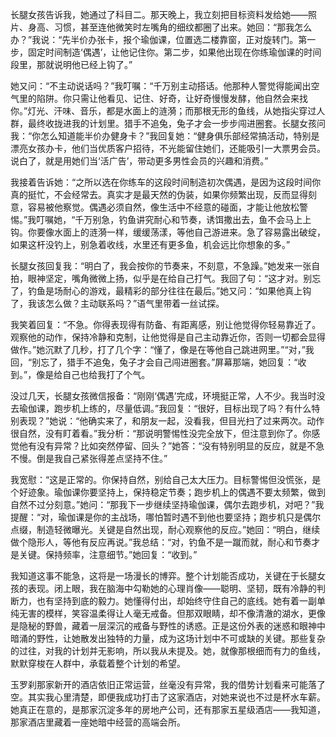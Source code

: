 长腿女孩告诉我，她通过了科目二。那天晚上，我立刻把目标资料发给她——照片、身高、习惯，甚至连他微笑时左嘴角的细纹都圈了出来。她回：“那我怎么办？”我说：“先半价办张卡，报个瑜伽课，位置选二楼靠窗，正对旋转门。第一步，固定时间制造‘偶遇’，让他记住你。第二步，如果他出现在你练瑜伽课的时间段里，那就说明他已经上钩了。”

她又问：“不主动说话吗？”我叮嘱：“千万别主动搭话。他那种人警觉得能闻出空气里的陷阱。你只需让他看见、记住、好奇，让好奇慢慢发酵，他自然会来找你。”灯光、汗味、音乐，都是水面上的涟漪；而那根无形的鱼线，从她指尖穿过人群，最终收拢进我的计划里。猎手不追兔，兔子才会一步步闯进圈套。长腿女孩问我：“你怎么知道能半价办健身卡？”我回复她：“健身俱乐部经常搞活动，特别是漂亮女孩办卡，他们当优质客户招待，不光能留住她们，还能吸引一大票男会员。说白了，就是用她们当‘活广告’，带动更多男性会员的兴趣和消费。”

我接着告诉她：“之所以选在你练车的这段时间制造初次偶遇，是因为这段时间你真的挺忙，不会经常去。真实才是最天然的伪装，如果你频繁出现，反而显得刻意，容易被他察觉。偶遇必须自然，像生活中不经意的碰面，才能让他放松警惕。”我叮嘱她，“千万别急，钓鱼讲究耐心和节奏，诱饵撒出去，鱼不会马上上钩。你要像水面上的涟漪一样，缓缓荡漾，等他自己游进来。急了容易露出破绽，如果这杆没钓上，别急着收线，水里还有更多鱼，机会远比你想象的多。”

长腿女孩回复我：“明白了，我会按你的节奏来，不刻意，不急躁。”她发来一张自拍，眼神坚定，嘴角微微上扬，似乎是在给自己打气。我回了句：“这才对。别忘了，钓鱼是场耐心的游戏，最精彩的部分往往在最后。”她又问：“如果他真上钩了，我该怎么做？主动联系吗？”语气里带着一丝试探。

我笑着回复：“不急。你得表现得有防备、有距离感，别让他觉得你轻易靠近了。观察他的动作，保持冷静和克制，让他觉得是自己主动靠近你，否则一切都会显得做作。”她沉默了几秒，打了几个字：“懂了，像是在等他自己跳进网里。”“对，”我回，“别忘了，猎手不追兔，兔子才会自己闯进圈套。”屏幕那端，她回复：“收到。”，像是给自己也给我打了个气。

没过几天，长腿女孩微信报备：“刚刚‘偶遇’完成，环境挺正常，人不少。我当时没去瑜伽课，跑步机上练的，尽量低调。”我回复：“很好，目标出现了吗？有什么特别表现？”她说：“他确实来了，和朋友一起，没看我，但目光扫了过来两次。动作很自然，没有盯着看。”我分析：“那说明警惕性没完全放下，但注意到你了。你感觉他有没有异常？比如突然停留、回头？”她答：“没有特别明显的反应，就是不急不慢。倒是我自己紧张得差点坚持不住。”

我宽慰：“这是正常的。你保持自然，别给自己太大压力。目标警惕但没慌张，是个好迹象。瑜伽课你要坚持上，保持稳定节奏；跑步机上的偶遇不要太频繁，做到自然不过分刻意。”她问：“那我下一步继续坚持瑜伽课，偶尔去跑步机，对吧？”我提醒：“对，瑜伽课是你的主战场，哪怕暂时遇不到他也要坚持；跑步机只是偶尔点缀，制造轻微曝光。关键是自然出现，耐心观察他的反应。”她回：“明白，继续做个隐形人，等他有反应再说。”我总结：“对，钓鱼不是一蹴而就，耐心和节奏才是关键。保持频率，注意细节。”她回复：“收到。”

我知道这事不能急，这将是一场漫长的博弈。整个计划能否成功，关键在于长腿女孩的表现。闭上眼，我在脑海中勾勒她的心理肖像——聪明、坚韧，既有冷静的判断力，也有坚持到底的毅力。她懂得付出，却始终守住自己的底线。她有着一副单纯无害的模样，笑容温柔得让人毫无戒备。但那双眼睛，却不像清澈的湖水，更像是隐秘的野兽，藏着一层深沉的戒备与野性的诱惑。正是这份外表的迷惑和眼神中暗涌的野性，让她散发出独特的力量，成为这场计划中不可或缺的关键。那些复杂的过往，对我的计划并无影响，所以我从未提及。她，就像那根细而有力的鱼线，默默穿梭在人群中，承载着整个计划的希望。

玉罗刹那家新开的酒店依旧正常运营，丝毫没有异常，我的借势计划看来可能落了空。其实我心里清楚，即便我成功打击了这家酒店，对她来说也不过是杯水车薪。她真正在意的，是那家沉淀多年的房地产公司，还有那家五星级酒店——我知道，那家酒店里藏着一座她暗中经营的高端会所。